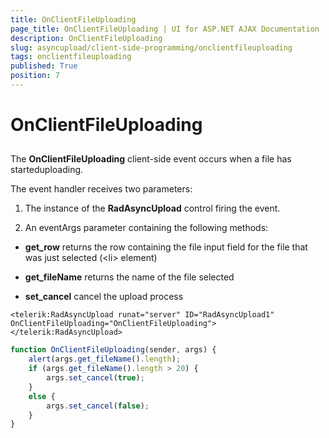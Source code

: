 ```yaml
---
title: OnClientFileUploading
page_title: OnClientFileUploading | UI for ASP.NET AJAX Documentation
description: OnClientFileUploading
slug: asyncupload/client-side-programming/onclientfileuploading
tags: onclientfileuploading
published: True
position: 7
---
```


# OnClientFileUploading

## 

The __OnClientFileUploading__ client-side event occurs when a file has starteduploading.

The event handler receives two parameters:

1. The instance of the __RadAsyncUpload__ control firing the event.

1. An eventArgs parameter containing the following methods:

* __get_row__ returns the row containing the file input field for the file that was just selected (\<li\> element)

* __get_fileName__ returns the name of the file selected

* __set_cancel__ cancel the upload process

````ASPNET
<telerik:RadAsyncUpload runat="server" ID="RadAsyncUpload1" OnClientFileUploading="OnClientFileUploading"></telerik:RadAsyncUpload>
````

````JavaScript
function OnClientFileUploading(sender, args) {
	alert(args.get_fileName().length);
	if (args.get_fileName().length > 20) {
		args.set_cancel(true);
	}
	else {
		args.set_cancel(false);
	}
}
````


